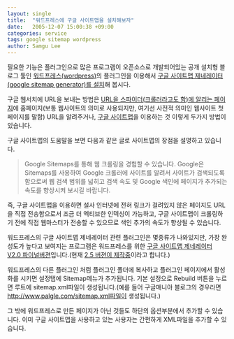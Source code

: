 ```yaml
---
layout: single
title:  "워드프레스에 구글 사이트맵을 설치해보자"
date:   2005-12-07 15:00:38 +09:00
categories: service
tags: google sitemap wordpress
author: Samgu Lee
---
```

필요한 기능은 플러그인으로 많은 프로그램이 오픈소스로 개발되어있는 공개 설치형 블로그 툴인 [워드프레스(wordpress)](http://www.wordpress.org/)의 플러그인을 이용해서 [구글 사이트맵 제네레이터(google sitemap generator)를 설치](http://www.arnebrachhold.de/2005/06/05/google-sitemaps-generator-v2-final)해 봅시다.

구글 웹서치에 URL을 보내는 방법은 [URL을 스파이더(크롤러라고도 함)에 알리는 페이지](http://www.google.com/addurl/?continue=/addurl)에 홈페이지(보통 웹사이트의 의미로 사용되지만, 여기선 사전적 의미인 웹사이트 첫페이지를 말함) URL을 알려주거나, [구글 사이트맵](https://www.google.com/webmasters/sitemaps/login)을 이용하는 것 이렇게 두가지 방법이 있습니다.

구글 사이트맵의 도움말을 보면 다음과 같은 글로 사이트맵의 장점을 설명하고 있습니다.

> Google Sitemaps를 통해 웹 크롤링을 경험할 수 있습니다. Google은 Sitemaps를 사용하여 Google 크롤러에 사이트를 알려서 사이트가 검색되도록 함으로써 웹 검색 범위를 넓히고 검색 속도 및 Google 색인에 페이지가 추가되는 속도를 향상시켜 보시길 바랍니다.

즉, 구글 사이트맵을 이용하면 설사 인터넷에 전혀 링크가 걸려있지 않은 페이지도 URL을 직접 전송함으로서 조금 더 엑티브한 인덱싱이 가능하고, 구글 사이트맵이 크롤링하기 전에 직접 웹마스터가 전송할 수 있으므로 색인 추가의 속도가 향상될 수 있습니다.

워드프레스의 구글 사이트맵 제네레이터 관련 플러그인은 몇종류가 나와있지만, 가장 완성도가 높다고 보여지는 프로그램은 워드프레스를 위한 [구글 사이트맵 제네레이터 V2.0 파이널버젼](http://www.arnebrachhold.de/2005/06/05/google-sitemaps-generator-v2-final)입니다.(현재 [2.5 버젼이 제작중](http://www.arnebrachhold.de/2005/06/15/google-sitemap-generator-for-wordpress-25)이라고 합니다.)

워드프레스의 다른 플러그인 처럼 플러그인 폴더에 복사하고 플러그인 페이지에서 활성화를 시키면 설정탭에 Sitemap메뉴가 추가됩니다. 기본 설정으로 Rebuild 버튼을 누르면 루트에 sitemap.xml파일이 생성됩니다.(예를 들어 구글매니아 블로그의 경우라면 http://www.palgle.com/sitemap.xml파일이 생성됩니다.)

그 밖에 워드프레스로 만든 페이지가 아닌 것들도 하단의 옵션부분에서 추가할 수 있습니다. 이미 구글 사이트맵을 사용하고 있는 사용자는 간편하게 XML파일을 추가할 수 있습니다.
